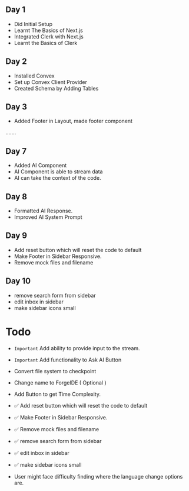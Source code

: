 ## Day 1
- Did Initial Setup
- Learnt The Basics of Next.js
- Integrated Clerk with Next.js
- Learnt the Basics of Clerk

## Day 2
- Installed Convex
- Set up Convex Client Provider
- Created Schema by Adding Tables

## Day 3
- Added Footer in Layout, made footer component

.......

## Day 7
- Added AI Component
- AI Component is able to stream data
- AI can take the context of the code.

## Day 8
- Formatted AI Response.
- Improved AI System Prompt

## Day 9
-  Add reset button which will reset the code to default
-  Make Footer in Sidebar Responsive.
-  Remove mock files and filename

## Day 10
-  remove search form from sidebar
-  edit inbox in sidebar
-  make sidebar icons small

# Todo
- ```Important``` Add ability to provide input to the stream.
- ```Important``` Add functionality to Ask AI Button
- Convert file system to checkpoint
- Change name to ForgeIDE ( Optional )
- Add Button to get Time Complexity.

- ✅ Add reset button which will reset the code to default
- ✅ Make Footer in Sidebar Responsive.
- ✅ Remove mock files and filename
- ✅ remove search form from sidebar
- ✅ edit inbox in sidebar
- ✅ make sidebar icons small
- User might face difficulty finding where the language change options are.
